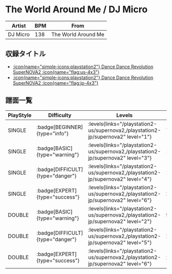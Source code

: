 # The World Around Me / DJ Micro

|Artist|BPM|From|
|------|---|----|
|DJ Micro|138|The World Around Me|

## 収録タイトル

- [:icon{name="simple-icons:playstation2"} Dance Dance Revolution SuperNOVA2 :icon{name="flag:us-4x3"}](/playstation2-us/supernova2)
- [:icon{name="simple-icons:playstation2"} Dance Dance Revolution SuperNOVA2 :icon{name="flag:jp-4x3"}](/playstation2-jp/supernova2)

## 譜面一覧

|PlayStyle|Difficulty|Levels|Notes|Movie|
|---------|----------|------|-----|-----|
|SINGLE| :badge[BEGINNER]{type="info"}| :levels{links="/playstation2-us/supernova2,/playstation2-jp/supernova2" level="1"}|79/2||
|SINGLE| :badge[BASIC]{type="warning"}| :levels{links="/playstation2-us/supernova2,/playstation2-jp/supernova2" level="3"}|144/8||
|SINGLE| :badge[DIFFICULT]{type="danger"}| :levels{links="/playstation2-us/supernova2,/playstation2-jp/supernova2" level="4"}|193/7||
|SINGLE| :badge[EXPERT]{type="success"}| :levels{links="/playstation2-us/supernova2,/playstation2-jp/supernova2" level="6"}|257/8||
|DOUBLE| :badge[BASIC]{type="warning"}| :levels{links="/playstation2-us/supernova2,/playstation2-jp/supernova2" level="2"}|95/0||
|DOUBLE| :badge[DIFFICULT]{type="danger"}| :levels{links="/playstation2-us/supernova2,/playstation2-jp/supernova2" level="5"}|217/23||
|DOUBLE| :badge[EXPERT]{type="success"}| :levels{links="/playstation2-us/supernova2,/playstation2-jp/supernova2" level="6"}|257/7||
